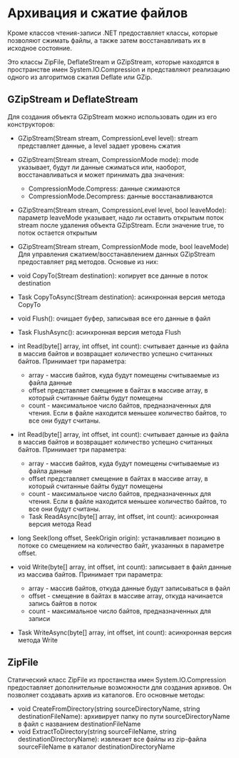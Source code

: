 # Архивация и сжатие файлов
Кроме классов чтения-записи .NET предоставляет классы, которые позволяют сжимать файлы, а также затем восстанавливать их в исходное состояние.

Это классы ZipFile, DeflateStream и GZipStream, которые находятся в пространстве имен System.IO.Compression и представляют реализацию одного из алгоритмов сжатия Deflate или GZip.

## GZipStream и DeflateStream
Для создания объекта GZipStream можно использовать один из его конструкторов:
- GZipStream(Stream stream, CompressionLevel level): stream представляет данные, а level задает уровень сжатия
- GZipStream(Stream stream, CompressionMode mode): mode указывает, будут ли данные сжиматься или, наоборот, восстанавливаться и может принимать два значения:
    +  CompressionMode.Compress: данные сжимаются
    +  CompressionMode.Decompress: данные восстанавливаются
- GZipStream(Stream stream, CompressionLevel level, bool leaveMode): параметр leaveMode указывает, надо ли оставить открытым поток stream после удаления объекта GZipStream. Если значение true, то поток остается открытым
- GZipStream(Stream stream, CompressionMode mode, bool leaveMode)
Для управления сжатием/восстанавлением данных GZipStream предоставляет ряд методов. Основые из них:

- void CopyTo(Stream destination): копирует все данные в поток destination
- Task CopyToAsync(Stream destination): асинхронная версия метода CopyTo
- void Flush(): очищает буфер, записывая все его данные в файл
- Task FlushAsync(): асинхронная версия метода Flush
- int Read(byte[] array, int offset, int count): считывает данные из файла в массив байтов и возвращает количество успешно считанных байтов. Принимает три параметра:
    + array - массив байтов, куда будут помещены считываемые из файла данные
    + offset представляет смещение в байтах в массиве array, в который считанные байты будут помещены
    + count - максимальное число байтов, предназначенных для чтения. Если в файле находится меньшее количество байтов, то все они будут считаны.
- int Read(byte[] array, int offset, int count): считывает данные из файла в массив байтов и возвращает количество успешно считанных байтов. Принимает три параметра:   
  + array - массив байтов, куда будут помещены считываемые из файла данные
  + offset представляет смещение в байтах в массиве array, в который считанные байты будут помещены
  + count - максимальное число байтов, предназначенных для чтения. Если в файле находится меньшее количество байтов, то все они будут считаны.
  + Task<int> ReadAsync(byte[] array, int offset, int count): асинхронная версия метода Read
- long Seek(long offset, SeekOrigin origin): устанавливает позицию в потоке со смещением на количество байт, указанных в параметре offset.
- void Write(byte[] array, int offset, int count): записывает в файл данные из массива байтов. Принимает три параметра:
    + array - массив байтов, откуда данные будут записываться в файл
    + offset - смещение в байтах в массиве array, откуда начинается запись байтов в поток
    + count - максимальное число байтов, предназначенных для записи
- Task WriteAsync(byte[] array, int offset, int count): асинхронная версия метода Write

## ZipFile
Статический класс ZipFile из простанства имен System.IO.Compression предоставляет дополнительные возможности для создания архивов. Он позволяет создавать архив из каталогов. Его основные методы:
- void CreateFromDirectory(string sourceDirectoryName, string destinationFileName): архивирует папку по пути sourceDirectoryName в файл с названием destinationFileName
- void ExtractToDirectory(string sourceFileName, string destinationDirectoryName): извлекает все файлы из zip-файла sourceFileName в каталог destinationDirectoryName




